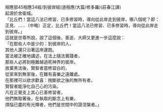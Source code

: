相應部45相應34經/到彼岸經(道相應/大篇/修多羅)(莊春江譯)  
起源於舍衛城。  
「比丘們！當這八法已修習、已多修習時，導向從此岸走到彼岸，哪八個呢？即：正見、……（中略）正定，比丘們！當這八法已修習、已多修習時，導向從此岸走到彼岸。」  
這就是世尊所說，說了這個後，善逝、大師又更進一步這麼說：  
「在那些人中是少的：到彼岸的人，  
其他人還只沿著這岸邊跑。  
當法被正確地講述，在法上隨法實踐者，  
那些人必將到極難越過死神界的彼岸。  
放棄黑法後，賢智者當修習白的，  
從家來到無家後，在難有喜樂之遠離處。  
在那裡可以欲求歡喜：捨斷欲之後的無所有者，  
賢智者能淨化自己心的污染。  
凡在正覺支上其心已善修習者，  
他們無取著後，在執取的斷念上有樂，  
煩惱已盡的有光輝者，他們是世間中的證涅槃者。」  
  
  
